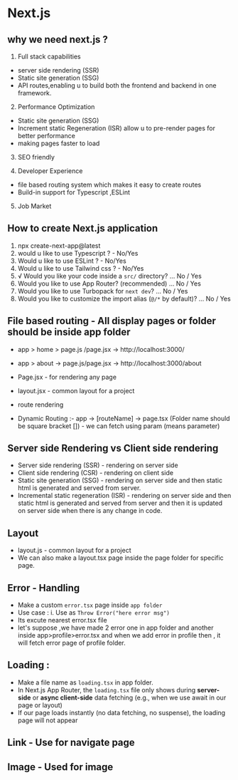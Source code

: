 # Next.js 

## why we need next.js ?
1. Full stack capabilities
 - server side rendering (SSR)
 - Static site generation (SSG)
 - API routes,enabling u to build both the frontend and backend in one framework.

2. Performance Optimization
 - Static site generation (SSG)
 - Increment static Regeneration (ISR) allow u to pre-render pages for better performance
 - making pages faster to load

3. SEO friendly

4. Developer Experience
 - file based routing system which makes it easy to create routes
 - Build-in support for Typescript ,ESLint

5. Job Market

## How to create Next.js application
 1. npx create-next-app@latest
 2. would u like to use Typescript ? - No/Yes
 3. Would u like to use ESLint ? - No/Yes
 4. Would u like to use Tailwind css ? - No/Yes
 5. √ Would you like your code inside a `src/` directory? ... No / Yes
 6. Would you like to use App Router? (recommended) ... No / Yes
 7. Would you like to use Turbopack for `next dev`? ... No / Yes
 8. Would you like to customize the import alias (`@/*` by default)? ... No / Yes

 

## File based routing - All display pages or folder should be inside app folder
 - app > home > page.js /page.jsx  ->           http://localhost:3000/
 - app > about -> page.js/page.jsx   ->           http://localhost:3000/about

 
- Page.jsx - for rendering any page
- layout.jsx - common layout for a project
- route rendering

* Dynamic Routing :- app -> [routeName] -> page.tsx (Folder name should be square bracket [])  - we can fetch using param (means parameter)


## Server side Rendering vs Client side rendering
- Server side rendering (SSR) - rendering on server side 
- Client side rendering (CSR) - rendering on client side
- Static site generation (SSG) - rendering on server side and then static html is generated and served from server.
- Incremental static regeneration (ISR) - rendering on server side and then static html is generated and served from server and then it is updated on server side when there is any change in code.

## Layout 
- layout.js - common layout for a project
- We can also make a layout.tsx page inside the page folder for specific page.

## Error - Handling 
- Make a custom `error.tsx` page inside `app folder` 
- Use case : i. Use as `Throw Error("here error msg")`
- Its excute nearest error.tsx file
- let's suppose ,we have made 2 error one in app folder and another inside app>profile>error.tsx and when we add error in profile then , it will fetch error page of profile folder.

## Loading :
- Make a file name as `loading.tsx` in app folder.
- In Next.js App Router, the `loading.tsx` file only shows during **server-side** or **async client-side** data fetching (e.g., when we use await in our page or layout)
- If our page loads instantly (no data fetching, no suspense), the loading page will not appear



## Link - Use for navigate page 
 <Link href= '/page' ></Link>

## Image - Used for image
 
